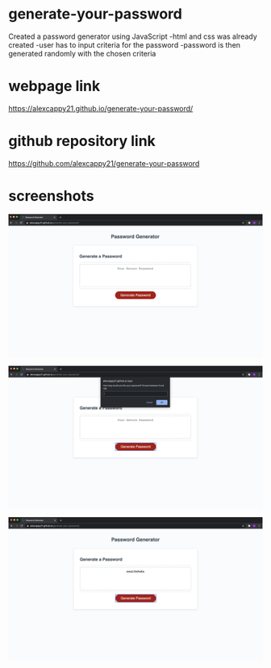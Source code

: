 # generate-your-password

Created a password generator using JavaScript
-html and css was already created
-user has to input criteria for the password
-password is then generated randomly with the chosen criteria

# webpage link 
https://alexcappy21.github.io/generate-your-password/
# github repository link
https://github.com/alexcappy21/generate-your-password

# screenshots

![](screenshots/Screen%20Shot%202021-01-16%20at%204.27.31%20PM.png)

![](screenshots/Screen%20Shot%202021-01-16%20at%204.27.48%20PM.png)

![](screenshots/Screen%20Shot%202021-01-16%20at%204.28.05%20PM.png)